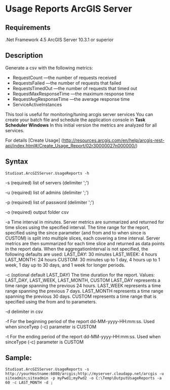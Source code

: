 # Usage Reports ArcGIS Server

## Requirements
.Net Framework 4.5
ArcGIS Server 10.3.1 or superior

## Description
Generate a csv with the following metrics: 
* RequestCount —the number of requests received
* RequestsFailed —the number of requests that failed
* RequestsTimedOut —the number of requests that timed out
* RequestMaxResponseTime —the maximum response time
* RequestAvgResponseTime —the average response time
* ServiceActiveInstances

This tool is useful for monitoring/tuning arcgis server services 
You can create your batch file and schedule the application console in **Task Scheduler Windows**
In this initial version the metrics are analyzed for all services. 

For details [Create Usage]
(http://resources.arcgis.com/en/help/arcgis-rest-api/index.html#/Create_Usage_Report/02r30000027n000000/)

## Syntax
```Studioat.ArcGISServer.UsageReports -h```

-s  (required) list of servers (delimiter ';')

-u  (required) list of admins (delimiter ';')

-p  (required) list of password (delimiter ';')

-o  (required) output folder csv

-a  Time interval in minutes. Server metrics are summarized and returned for time slices using the specified interval. The time range for the report, specified using the since parameter (and from and to when since is CUSTOM) is split into multiple slices, each covering a time interval. Server metrics are then summarized for each time slice and returned as data points in the report data.
    When the aggregationInterval is not specified, the following defaults are used:
    LAST_DAY: 30 minutes
    LAST_WEEK: 4 hours
    LAST_MONTH: 24 hours
    CUSTOM: 30 minutes up to 1 day, 4 hours up to 1 week, 1 day up to 30 days, and 1 week for longer periods.

-c  (optional default LAST_DAY) The time duration for the report.
    Values: LAST_DAY, LAST_WEEK, LAST_MONTH, CUSTOM
    LAST_DAY represents a time range spanning the previous 24 hours.
    LAST_WEEK represents a time range spanning the previous 7 days.
    LAST_MONTH represents a time range spanning the previous 30 days.
    CUSTOM represents a time range that is specified using the from and to parameters.

-d  delimiter in csv

-f  For the beginning period of the report dd-MM-yyyy-HH:mm:ss. Used when sinceTyep (-c) parameter is CUSTOM

-t  For the ending period of the report dd-MM-yyyy-HH:mm:ss. Used when sinceType (-c) parameter is CUSTOM

## Sample:
```
Studioat.ArcGISServer.UsageReports -s http://yourHostname:6080/arcgis;http://myserver.cloudapp.net/arcgis -u siteadmin;siteadmin -p myPwd1;myPwd2 -o C:\Temp\OutputUsageReports -a 60 -c LAST_MONTH -d ;
```
